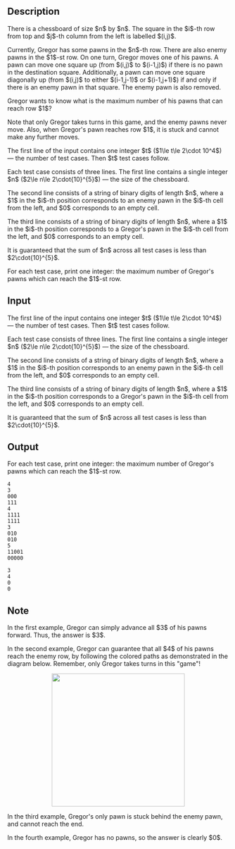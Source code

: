 ## Description

<div><p>There is a chessboard of size $n$ by $n$. The square in the $i$-th row from top and $j$-th column from the left is labelled $(i,j)$.</p><p>Currently, Gregor has some pawns in the $n$-th row. There are also enemy pawns in the $1$-st row. On one turn, Gregor moves one of <span class="tex-font-style-bf">his</span> pawns. A pawn can move one square up (from $(i,j)$ to $(i-1,j)$) if there is no pawn in the destination square. Additionally, a pawn can move one square diagonally up (from $(i,j)$ to either $(i-1,j-1)$ or $(i-1,j+1)$) if and only if there is an enemy pawn in that square. The enemy pawn is also removed.</p><p>Gregor wants to know what is the maximum number of his pawns that can reach row $1$?</p><p>Note that only Gregor takes turns in this game, and <span class="tex-font-style-bf">the enemy pawns never move</span>. Also, when Gregor's pawn reaches row $1$, it is stuck and cannot make any further moves.</p></div><div class="input-specification"><p>The first line of the input contains one integer $t$ ($1\le t\le 2\cdot 10^4$) — the number of test cases. Then $t$ test cases follow.</p><p>Each test case consists of three lines. The first line contains a single integer $n$ ($2\le n\le 2\cdot{10}^{5}$) — the size of the chessboard.</p><p>The second line consists of a string of binary digits of length $n$, where a $1$ in the $i$-th position corresponds to an enemy pawn in the $i$-th cell from the left, and $0$ corresponds to an empty cell.</p><p>The third line consists of a string of binary digits of length $n$, where a $1$ in the $i$-th position corresponds to a Gregor's pawn in the $i$-th cell from the left, and $0$ corresponds to an empty cell.</p><p>It is guaranteed that the sum of $n$ across all test cases is less than $2\cdot{10}^{5}$.</p></div><div class="output-specification"><p>For each test case, print one integer: the <span class="tex-font-style-bf">maximum</span> number of Gregor's pawns which can reach the $1$-st row.</p></div>

## Input

<p>The first line of the input contains one integer $t$ ($1\le t\le 2\cdot 10^4$) — the number of test cases. Then $t$ test cases follow.</p><p>Each test case consists of three lines. The first line contains a single integer $n$ ($2\le n\le 2\cdot{10}^{5}$) — the size of the chessboard.</p><p>The second line consists of a string of binary digits of length $n$, where a $1$ in the $i$-th position corresponds to an enemy pawn in the $i$-th cell from the left, and $0$ corresponds to an empty cell.</p><p>The third line consists of a string of binary digits of length $n$, where a $1$ in the $i$-th position corresponds to a Gregor's pawn in the $i$-th cell from the left, and $0$ corresponds to an empty cell.</p><p>It is guaranteed that the sum of $n$ across all test cases is less than $2\cdot{10}^{5}$.</p>

## Output

<p>For each test case, print one integer: the <span class="tex-font-style-bf">maximum</span> number of Gregor's pawns which can reach the $1$-st row.</p>





```input1
4
3
000
111
4
1111
1111
3
010
010
5
11001
00000
```




```output1
3
4
0
0
```



## Note

<p>In the first example, Gregor can simply advance all $3$ of his pawns forward. Thus, the answer is $3$.</p><p>In the second example, Gregor can guarantee that all $4$ of his pawns reach the enemy row, by following the colored paths as demonstrated in the diagram below. Remember, only Gregor takes turns in this "game"!</p><center> <img class="tex-graphics" src="file://VmJ69yM8.png" style="max-width: 100.0%;max-height: 100.0%;" width="302px"> </center><p>In the third example, Gregor's only pawn is stuck behind the enemy pawn, and cannot reach the end.</p><p>In the fourth example, Gregor has no pawns, so the answer is clearly $0$.</p>
